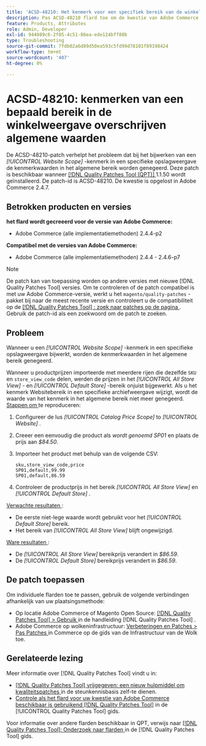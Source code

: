 ```yaml
---
title: 'ACSD-48210: Het kenmerk voor een specifiek bereik van de winkelweergave heeft voorrang op algemene waarden'
description: Pas ACSD-48210 flard toe om de kwestie van Adobe Commerce te bevestigen om a * [!UICONTROL Website Scope]* attributen in een specifieke opslagmening bij te werken treedt de attributenwaarden in het globale werkingsgebied met voeten.
feature: Products, Attributes
role: Admin, Developer
exl-id: 944089c6-2f05-4c51-86ea-ede124bff80b
type: Troubleshooting
source-git-commit: 7fdb02a6d89d50ea593c5fd99d78101f89198424
workflow-type: tm+mt
source-wordcount: '407'
ht-degree: 0%

---
```


# ACSD-48210: kenmerken van een bepaald bereik in de winkelweergave overschrijven algemene waarden

De ACSD-48210-patch verhelpt het probleem dat bij het bijwerken van een *[!UICONTROL Website Scope]* -kenmerk in een specifieke opslagweergave de kenmerkwaarden in het algemene bereik worden genegeerd. Deze patch is beschikbaar wanneer [[!DNL Quality Patches Tool (QPT)] ](https://experienceleague.adobe.com/nl/docs/commerce-operations/tools/quality-patches-tool/quality-patches-tool-to-self-serve-quality-patches) 1.1.50 wordt geïnstalleerd. De patch-id is ACSD-48210. De kwestie is opgelost in Adobe Commerce 2.4.7.

## Betrokken producten en versies

**het flard wordt gecreeerd voor de versie van Adobe Commerce:**

* Adobe Commerce (alle implementatiemethoden) 2.4.4-p2

**Compatibel met de versies van Adobe Commerce:**

* Adobe Commerce (alle implementatiemethoden) 2.4.4 - 2.4.6-p7

>[!NOTE]
>
>De patch kan van toepassing worden op andere versies met nieuwe [!DNL Quality Patches Tool] versies. Om te controleren of de patch compatibel is met uw Adobe Commerce-versie, werkt u het `magento/quality-patches` -pakket bij naar de meest recente versie en controleert u de compatibiliteit op de [[!DNL Quality Patches Tool] : zoek naar patches op de pagina ](https://experienceleague.adobe.com/tools/commerce-quality-patches/index.html?lang=nl-NL) . Gebruik de patch-id als een zoekwoord om de patch te zoeken.

## Probleem

Wanneer u een *[!UICONTROL Website Scope]* -kenmerk in een specifieke opslagweergave bijwerkt, worden de kenmerkwaarden in het algemene bereik genegeerd.

Wanneer u productprijzen importeerde met meerdere rijen die dezelfde `SKU` en `store_view_code` delen, werden de prijzen in het *[!UICONTROL All Store View]* - en *[!UICONTROL Default Store]* -bereik onjuist bijgewerkt. Als u het kenmerk Websitebereik in een specifieke archiefweergave wijzigt, wordt de waarde van het kenmerk in het algemene bereik niet meer genegeerd.
<u> Stappen om </u> te reproduceren:

1. Configureer de lus *[!UICONTROL Catalog Price Scope]* to *[!UICONTROL Website]* .
1. Creeer een eenvoudig die product als *wordt genoemd SP01* en plaats de prijs aan *$84.50*.
1. Importeer het product met behulp van de volgende CSV:

   ```
   sku,store_view_code,price
   SP01,default,99.99
   SP01,default,86.59
   ```

1. Controleer de productprijs in het bereik *[!UICONTROL All Store View]* en *[!UICONTROL Default Store]* .

<u> Verwachte resultaten </u>:

* De eerste niet-lege waarde wordt gebruikt voor het *[!UICONTROL Default Store]* bereik.
* Het bereik van *[!UICONTROL All Store View]* blijft ongewijzigd.

<u> Ware resultaten </u>:

* De *[!UICONTROL All Store View]* bereikprijs verandert in *$86.59*.
* De *[!UICONTROL Default Store]* bereikprijs verandert in *$86.59*.

## De patch toepassen

Om individuele flarden toe te passen, gebruik de volgende verbindingen afhankelijk van uw plaatsingsmethode:

* Op locatie Adobe Commerce of Magento Open Source: [[!DNL Quality Patches Tool] > Gebruik ](/help/tools/quality-patches-tool/usage.md) in de handleiding [!DNL Quality Patches Tool] .
* Adobe Commerce op wolkeninfrastructuur: [ Verbeteringen en Patches > Pas Patches ](https://experienceleague.adobe.com/docs/commerce-cloud-service/user-guide/develop/upgrade/apply-patches.html?lang=nl-NL) in Commerce op de gids van de Infrastructuur van de Wolk toe.

## Gerelateerde lezing

Meer informatie over [!DNL Quality Patches Tool] vindt u in:

* [[!DNL Quality Patches Tool]  vrijgegeven: een nieuw hulpmiddel om kwaliteitspatches ](https://experienceleague.adobe.com/nl/docs/commerce-operations/tools/quality-patches-tool/quality-patches-tool-to-self-serve-quality-patches) in de steunkennisbasis zelf-te dienen.
* [ Controle als het flard voor uw kwestie van Adobe Commerce beschikbaar is gebruikend  [!DNL Quality Patches Tool]](/help/tools/quality-patches-tool/patches-available-in-qpt/check-patch-for-magento-issue-with-magento-quality-patches.md) in de [!UICONTROL Quality Patches Tool] gids.


Voor informatie over andere flarden beschikbaar in QPT, verwijs naar [[!DNL Quality Patches Tool]: Onderzoek naar flarden ](https://experienceleague.adobe.com/tools/commerce-quality-patches/index.html?lang=nl-NL) in de [!DNL Quality Patches Tool] gids.
